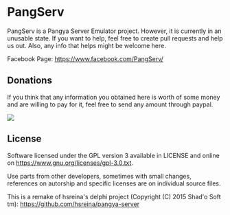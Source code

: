 # PangServ
PangServ is a Pangya Server Emulator project. However, it is currently in an unusable state. If you want to help, feel free to create pull requests and help us out. Also, any info that helps might be welcome here. 

Facebook Page: https://www.facebook.com/PangServ/

Donations
---------

If you think that any information you obtained here is worth of some money and are willing to pay for it, feel free to send any amount through paypal.

[![](https://www.paypalobjects.com/en_US/i/btn/btn_donateCC_LG.gif)](https://www.paypal.com/cgi-bin/webscr?cmd=_s-xclick&hosted_button_id=GBNVHVH6QK48L)


License
-------

Software licensed under the GPL version 3 available in LICENSE and online on https://www.gnu.org/licenses/gpl-3.0.txt.

Use parts from other developers, sometimes with small changes, references on autorship and specific licenses are on individual source files.

This is a remake of hsreina's delphi project (Copyright (C) 2015 Shad'o Soft tm): https://github.com/hsreina/pangya-server
